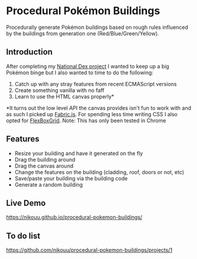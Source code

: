 # Procedural Pokémon Buildings

Procedurally generate Pokémon buildings based on rough rules influenced by the buildings from generation one (Red/Blue/Green/Yellow).

## Introduction
After completing my [National Dex project](https://www.nikouusitalo.com/blog/making-a-living-dex-part-1-a-lifelong-dream/) I wanted to keep up a big Pokémon binge but I also wanted to time to do the following:
1. Catch up with any stray features from recent ECMAScript versions
2. Create something vanilla with no faff
3. Learn to use the HTML canvas properly*

*It turns out the low level API the canvas provides isn't fun to work with and as such I picked up [Fabric.js](http://fabricjs.com/).
For spending less time writing CSS I also opted for [FlexBoxGrid](http://flexboxgrid.com/). 
Note: This has only been tested in Chrome

## Features
- Resize your building and have it generated on the fly
- Drag the building around
- Drag the canvas around
- Change the features on the building (cladding, roof, doors or not, etc)
- Save/paste your building via the building code
- Generate a random building

## Live Demo
https://nikouu.github.io/procedural-pokemon-buildings/

## To do list
https://github.com/nikouu/procedural-pokemon-buildings/projects/1
